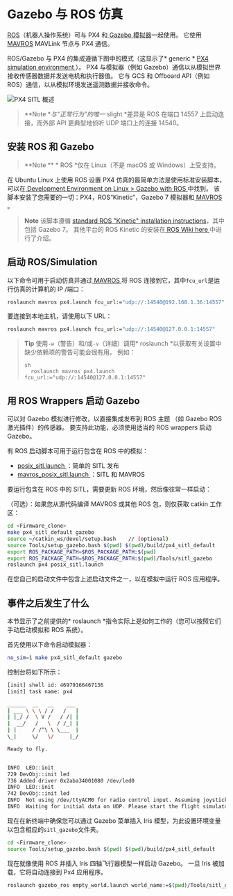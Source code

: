 # Gazebo 与 ROS 仿真

[ ROS](../ros/README.md)（机器人操作系统）可与 PX4 和[ Gazebo 模拟器](../simulation/gazebo.md)一起使用。 它使用[ MAVROS](../ros/mavros_installation.md) MAVLink 节点与 PX4 通信。

ROS/Gazebo 与 PX4 的集成遵循下图中的模式（这显示了* generic * [ PX4 simulation environment ](../simulation/README.md#sitl-simulation-environment)）。 PX4 与模拟器（例如 Gazebo）通信以从模拟世界接收传感器数据并发送电机和执行器值。 它与 GCS 和 Offboard API（例如 ROS）通信，以从模拟环境发送遥测数据并接收命令。

![PX4 SITL 概述](../../assets/simulation/px4_sitl_overview.png)

> **Note **与“正常行为”的唯一* slight *差异是 ROS 在端口 14557 上启动连接，而外部 API 更典型地侦听 UDP 端口上的连接 14540。

## 安装 ROS 和 Gazebo

> **Note ** * ROS *仅在 Linux（不是 macOS 或 Windows）上受支持。

在 Ubuntu Linux 上使用 ROS 设置 PX4 仿真的最简单方法是使用标准安装脚本，可以在[ Development Environment on Linux > Gazebo with ROS ](../setup/dev_env_linux.md#gazebo-with-ros)中找到。 该脚本安装了您需要的一切：PX4，ROS“Kinetic”，Gazebo 7 模拟器和[ MAVROS ](../ros/mavros_installation.md)。

> **Note** 该脚本遵循 [standard ROS "Kinetic" installation instructions](http://wiki.ros.org/kinetic/Installation/Ubuntu)，其中包括 Gazebo 7。 其他平台的 ROS Kinetic 的安装在[ ROS Wiki here ](http://wiki.ros.org/kinetic/Installation)中进行了介绍。

## 启动 ROS/Simulation

以下命令可用于启动仿真并通过[ MAVROS ](../ros/mavros_installation.md)将 ROS 连接到它，其中` fcu_url `是运行仿真的计算机的 IP /端口：

```sh
roslaunch mavros px4.launch fcu_url:="udp://:14540@192.168.1.36:14557"
```

要连接到本地主机，请使用以下 URL：

```sh
roslaunch mavros px4.launch fcu_url:="udp://:14540@127.0.0.1:14557"
```

> **Tip** 使用` -w `（警告）和/或` -v `（详细）调用* roslaunch *以获取有关设置中缺少依赖项的警告可能会很有用。 例如： 
> 
>     sh
>       roslaunch mavros px4.launch fcu_url:="udp://:14540@127.0.0.1:14557"

## 用 ROS Wrappers 启动 Gazebo

可以对 Gazebo 模拟进行修改，以直接集成发布到 ROS 主题 （如 Gazebo ROS 激光插件）的传感器。 要支持此功能，必须使用适当的 ROS wrappers 启动 Gazebo。

有 ROS 启动脚本可用于运行包含在 ROS 中的模拟：

* [ posix_sitl.launch ](https://github.com/PX4/Firmware/blob/master/launch/posix_sitl.launch)：简单的 SITL 发布
* [ mavros_posix_sitl.launch ](https://github.com/PX4/Firmware/blob/master/launch/mavros_posix_sitl.launch)：SITL 和 MAVROS 

要运行包含在 ROS 中的 SITL，需要更新 ROS 环境，然后像往常一样启动：

（可选）：如果您从源代码编译 MAVROS 或其他 ROS 包，则仅获取 catkin 工作区：

```sh
cd <Firmware_clone>
make px4_sitl_default gazebo
source ~/catkin_ws/devel/setup.bash    // (optional)
source Tools/setup_gazebo.bash $(pwd) $(pwd)/build/px4_sitl_default
export ROS_PACKAGE_PATH=$ROS_PACKAGE_PATH:$(pwd)
export ROS_PACKAGE_PATH=$ROS_PACKAGE_PATH:$(pwd)/Tools/sitl_gazebo
roslaunch px4 posix_sitl.launch
```

在您自己的启动文件中包含上述启动文件之一，以在模拟中运行 ROS 应用程序。

## 事件之后发生了什么

本节显示了之前提供的* roslaunch *指令实际上是如何工作的（您可以按照它们手动启动模拟和 ROS 系统）。

首先使用以下命令启动模拟器：

```sh
no_sim=1 make px4_sitl_default gazebo
```

控制台将如下所示：

```sh
[init] shell id: 46979166467136
[init] task name: px4

______  __   __    ___
| ___ \ \ \ / /   /   |
| |_/ /  \ V /   / /| |
|  __/   /   \  / /_| |
| |     / /^\ \ \___  |
\_|     \/   \/     |_/

Ready to fly.


INFO  LED::init
729 DevObj::init led
736 Added driver 0x2aba34001080 /dev/led0
INFO  LED::init
742 DevObj::init led
INFO  Not using /dev/ttyACM0 for radio control input. Assuming joystick input via MAVLink.
INFO  Waiting for initial data on UDP. Please start the flight simulator to proceed..
```

现在在新终端中确保您可以通过 Gazebo 菜单插入 Iris 模型，为此设置环境变量以包含相应的` sitl_gazebo `文件夹。

```sh
cd <Firmware_clone>
source Tools/setup_gazebo.bash $(pwd) $(pwd)/build/px4_sitl_default
```

现在就像使用 ROS 并插入 Iris 四轴飞行器模型一样启动 Gazebo。 一旦 Iris 被加载，它将自动连接到 Px4 应用程序。

```sh
roslaunch gazebo_ros empty_world.launch world_name:=$(pwd)/Tools/sitl_gazebo/worlds/iris.world
```